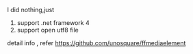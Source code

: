 I did nothing,just
1. support .net framework 4
2. support open utf8 file

detail info , refer
https://github.com/unosquare/ffmediaelement
